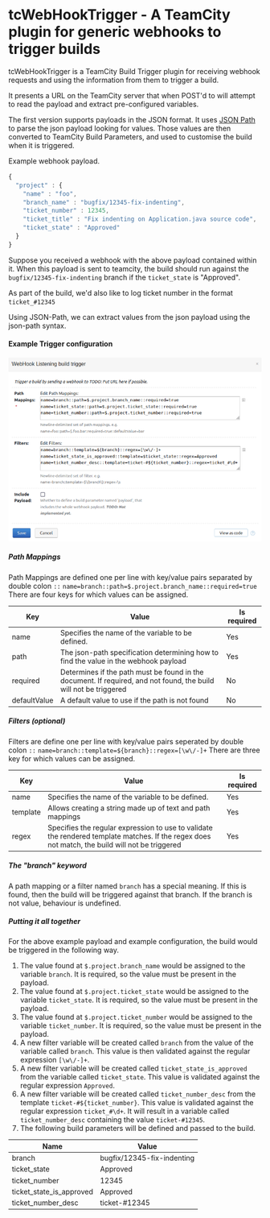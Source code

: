 # tcWebHookTrigger - A TeamCity plugin for generic webhooks to trigger builds

tcWebHookTrigger is a TeamCity Build Trigger plugin for receiving webhook requests
and using the information from them to trigger a build. 

It presents a URL on the TeamCity server that when POST'd to will attempt to read 
the payload and extract pre-configured variables.

The first version supports payloads in the JSON format. It uses 
[JSON Path](https://github.com/json-path/JsonPath) to parse the json payload looking for 
values. Those values are then converted to TeamCity Build Parameters, and used to customise 
the build when it is triggered.

Example webhook payload.
```javascript
{ 
  "project" : {
    "name" : "foo",
    "branch_name" : "bugfix/12345-fix-indenting",
    "ticket_number" : 12345,
    "ticket_title" : "Fix indenting on Application.java source code",
    "ticket_state" : "Approved"
  }
}
```

Suppose you received a webhook with the above payload contained within it. When this payload 
is sent to teamcity, the build should run against the `bugfix/12345-fix-indenting` branch 
if the `ticket_state` is "Approved".

As part of the build, we'd also like to log ticket number in the format `ticket_#12345`

Using JSON-Path, we can extract values from the json payload using the json-path syntax.

#### Example Trigger configuration

![Example Trigger Configuration](docs/images/screenshot_webhook-trigger-configuration_01.png)

##### Path Mappings
Path Mappings are defined one per line with key/value pairs separated by double colon `::`
`name=branch::path=$.project.branch_name::required=true`
There are four keys for which values can be assigned.

| Key  | Value | Is required |
| -----| ----- | ----------- |
| name | Specifies the name of the variable to be defined. | Yes |
| path | The json-path specification determining how to find the value in the webhook payload | Yes |
| required | Determines if the path must be found in the document. If required, and not found, the build will not be triggered | No |
| defaultValue | A default value to use if the path is not found | No |

##### Filters (optional)
Filters are define one per line with key/value pairs seperated by double colon `::`
`name=branch::template=${branch}::regex=[\w\/-]+`
There are three key for which values can be assigned.

| Key  | Value | Is required |
| -----| ----- | ----------- |
| name | Specifies the name of the variable to be defined. | Yes | 
| template | Allows creating a string made up of text and path mappings | Yes
| regex | Specifies the regular expression to use to validate the rendered template matches. If the regex does not match, the build will not be triggered | Yes |


##### The "branch" keyword

A path mapping or a filter named `branch` has a special meaning. If this is found, then the build will be triggered against that branch. If the branch is not value, behaviour is undefined.

##### Putting it all together

For the above example payload and example configuration, the build would be triggered in the following way.
1. The value found at `$.project.branch_name` would be assigned to the variable `branch`. It is required, so the value must be present in the payload.
1. The value found at `$.project.ticket_state` would be assigned to the variable `ticket_state`. It is required, so the value must be present in the payload.
1. The value found at `$.project.ticket_number` would be assigned to the variable `ticket_number`. It is required, so the value must be present in the payload.
1. A new filter variable will be created called `branch` from the value of the variable called `branch`. This value is then validated against the regular expression `[\w\/-]+`.
1. A new filter variable will be created called `ticket_state_is_approved` from the variable called `ticket_state`. This value is validated against the regular expression `Approved`.
1. A new filter variable will be created called `ticket_number_desc` from the template `ticket-#${ticket_number}`. This value is validated against the regular expression `ticket_#\d+`. It will result in a variable called `ticket_number_desc` containing the value `ticket-#12345`.
1. The following build parameters will be defined and passed to the build.

| Name | Value |
| ---- | ----- |
| branch | bugfix/12345-fix-indenting |
| ticket_state | Approved |
| ticket_number | 12345 |
| ticket_state_is_approved | Approved |
| ticket_number_desc | ticket-#12345 |

